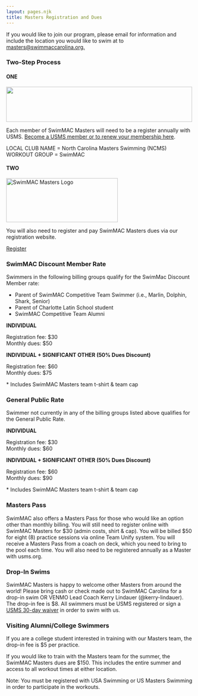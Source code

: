 ```yaml
---
layout: pages.njk
title: Masters Registration and Dues
---
```

<div class="callout warning" markdown="1">
    <p>If you would like to join our program, please email for information and include the location you would like to swim at to <a href="mailto:masters@swimmaccarolina.org">masters@swimmaccarolina.org.</a></p>
</div>

<h3 class="separator-center">Two-Step Process</h3>

<div class="flex flex-wrap -mx-4" markdown="1">
<div class="w-full md:w-1/2 p-4" markdown="1">
<h4>ONE</h4>
<p><img src="/static/USMS_Logo_Horz_tm.gif" alt="" width="500" height="94"></p>
<p>Each member of SwimMAC Masters will need to be a register annually with USMS. <a href="https://www.usms.org/reg/register.php">Become a USMS member or to renew your membership here</a>.</p>
<p>LOCAL CLUB NAME = North Carolina Masters Swimming (NCMS)<br>
WORKOUT GROUP = SwimMAC</p>
</div>

<div class="w-full md:w-1/2 p-4" markdown="1">
<h4>TWO</h4>
<p><img src="/static/SwimMAC-Masters-Horizontal-Logo.png" alt="SwimMAC Masters Logo" width="300" height="118"></p>
<p>You will also need to register and pay SwimMAC Masters dues via our registration website.</p>
<p><a class="button" href="https://www.teamunify.com/team/ncmac/page/team-registration?reg_id=7352" target="_blank" rel="noopener">Register</a></p>
</div>

<div class="w-full md:w-1/2 p-4" markdown="1">
<h3>SwimMAC Discount Member Rate</h3>
<p>Swimmers in the following billing groups qualify for the SwimMac Discount Member rate:</p>
<ul>
<li>Parent of SwimMAC Competitive Team Swimmer (i.e., Marlin, Dolphin, Shark, Senior)</li>
<li>Parent of Charlotte Latin School student</li>
<li>SwimMAC Competitive Team Alumni</li>
</ul>
<p><strong>INDIVIDUAL</strong></p>
<p>Registration fee: $30<br>
Monthly dues: $50</p>
<p><strong>INDIVIDUAL + SIGNIFICANT OTHER (50% Dues Discount)</strong></p>
<p>Registration fee: $60<br>
Monthly dues: $75</p>
<p>* Includes SwimMAC Masters team t-shirt &amp; team cap</p>
</div>

<div class="w-full md:w-1/2 p-4" markdown="1">
<h3>General Public Rate</h3>
<p>Swimmer not currently in any of the billing groups listed above qualifies for the General Public Rate.</p>
<p><strong>INDIVIDUAL</strong></p>
<p>Registration fee: $30<br>
Monthly dues: $60</p>
<p><strong>INDIVIDUAL + SIGNIFICANT OTHER (50% Dues Discount)</strong></p>
<p>Registration fee: $60<br>
Monthly dues: $90</p>
<p>* Includes SwimMAC Masters team t-shirt &amp; team cap</p>
</div>

<div class="w-full md:w-1/2 p-4" markdown="1">
<h3>Masters Pass</h3>
<p>SwimMAC also offers a Masters Pass for those who would like an option other than monthly billing. You will still need to register online with SwimMAC Masters for $30 (admin costs, shirt & cap). You will be billed $50 for eight (8) practice sessions via online Team Unify system. You will receive a Masters Pass from a coach on deck, which you need to bring to the pool each time. You will also need to be registered annually as a Master with usms.org. </p>
<h3>Drop-In Swims</h3>
<p>SwimMAC Masters is happy to welcome other Masters from around the world! Please bring cash or check made out to SwimMAC Carolina for a drop-in swim OR VENMO Lead Coach Kerry Lindauer (@kerry-lindauer). The drop-in fee is $8. All swimmers must be USMS registered or sign a <a href="https://www.usms.org/admin/lmschb/gto_reg_30daytryout_regform.pdf" target="_blank" rel="noopener">USMS 30-day waiver</a> in order to swim with us.</p>
</div>

<div class="w-full md:w-1/2 p-4" markdown="1">
<h3>Visiting Alumni/College Swimmers</h3>
<p>If you are a college student interested in training with our Masters team, the drop-in fee is $5 per practice.</p>
<p>If you would like to train with the Masters team for the summer, the SwimMAC Masters dues are $150. This includes the entire summer and access to all workout times at either location.</p>
<p>Note: You must be registered with USA Swimming or US Masters Swimming in order to participate in the workouts.</p>
</div>
</div>